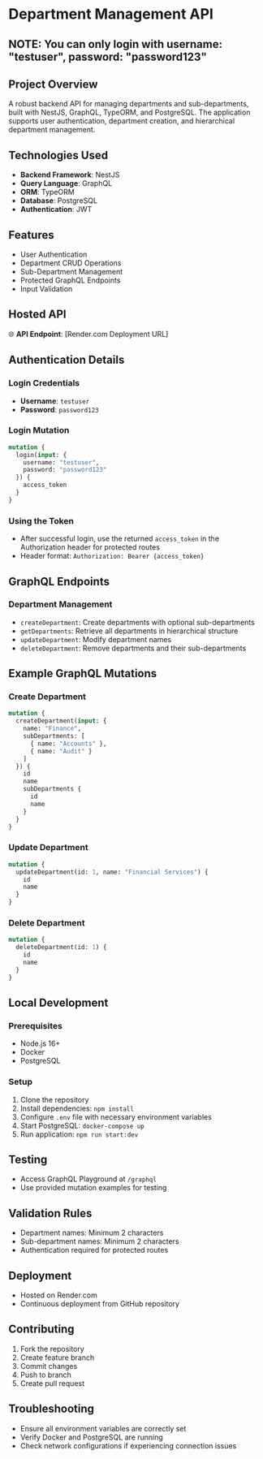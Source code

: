 # Department Management API
## NOTE: You can only login with username: "testuser", password: "password123"

## Project Overview
A robust backend API for managing departments and sub-departments, built with NestJS, GraphQL, TypeORM, and PostgreSQL. The application supports user authentication, department creation, and hierarchical department management.

## Technologies Used
- **Backend Framework**: NestJS
- **Query Language**: GraphQL
- **ORM**: TypeORM
- **Database**: PostgreSQL
- **Authentication**: JWT

## Features
- User Authentication
- Department CRUD Operations
- Sub-Department Management
- Protected GraphQL Endpoints
- Input Validation

## Hosted API
🌐 **API Endpoint**: [Render.com Deployment URL]

## Authentication Details
### Login Credentials
- **Username**: `testuser`
- **Password**: `password123`

### Login Mutation
```graphql
mutation {
  login(input: {
    username: "testuser",
    password: "password123"
  }) {
    access_token
  }
}
```

### Using the Token
- After successful login, use the returned `access_token` in the Authorization header for protected routes
- Header format: `Authorization: Bearer {access_token}`

## GraphQL Endpoints

### Department Management
- `createDepartment`: Create departments with optional sub-departments
- `getDepartments`: Retrieve all departments in hierarchical structure
- `updateDepartment`: Modify department names
- `deleteDepartment`: Remove departments and their sub-departments

## Example GraphQL Mutations

### Create Department
```graphql
mutation {
  createDepartment(input: {
    name: "Finance",
    subDepartments: [
      { name: "Accounts" },
      { name: "Audit" }
    ]
  }) {
    id
    name
    subDepartments {
      id
      name
    }
  }
}
```

### Update Department
```graphql
mutation {
  updateDepartment(id: 1, name: "Financial Services") {
    id
    name
  }
}
```

### Delete Department
```graphql
mutation {
  deleteDepartment(id: 1) {
    id
    name
  }
}
```

## Local Development

### Prerequisites
- Node.js 16+
- Docker
- PostgreSQL

### Setup
1. Clone the repository
2. Install dependencies: `npm install`
3. Configure `.env` file with necessary environment variables
4. Start PostgreSQL: `docker-compose up`
5. Run application: `npm run start:dev`

## Testing
- Access GraphQL Playground at `/graphql`
- Use provided mutation examples for testing

## Validation Rules
- Department names: Minimum 2 characters
- Sub-department names: Minimum 2 characters
- Authentication required for protected routes

## Deployment
- Hosted on Render.com
- Continuous deployment from GitHub repository

## Contributing
1. Fork the repository
2. Create feature branch
3. Commit changes
4. Push to branch
5. Create pull request

## Troubleshooting
- Ensure all environment variables are correctly set
- Verify Docker and PostgreSQL are running
- Check network configurations if experiencing connection issues
